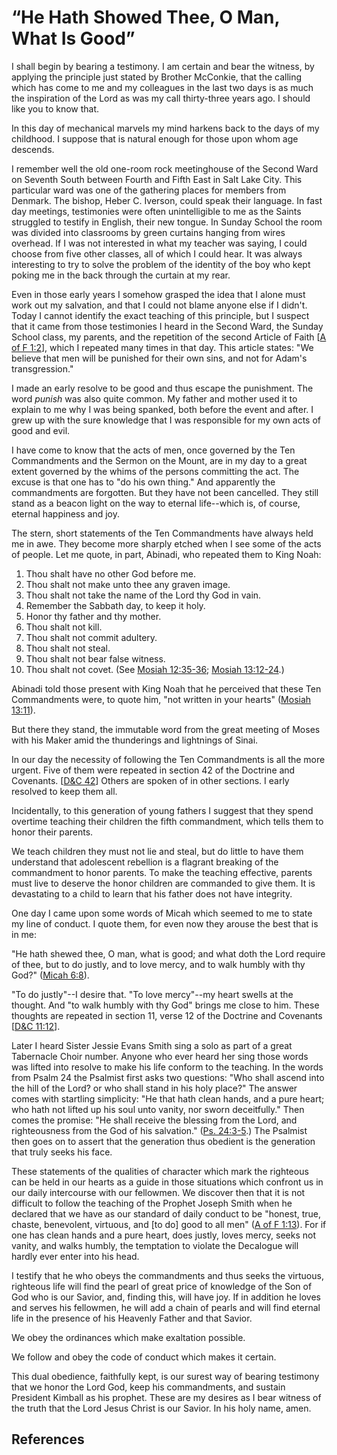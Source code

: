# “He Hath Showed Thee, O Man, What Is Good”

I shall begin by bearing a testimony. I am certain and bear the witness, by
applying the principle just stated by Brother McConkie, that the calling which
has come to me and my colleagues in the last two days is as much the
inspiration of the Lord as was my call thirty-three years ago. I should like
you to know that.

In this day of mechanical marvels my mind harkens back to the days of my
childhood. I suppose that is natural enough for those upon whom age descends.

I remember well the old one-room rock meetinghouse of the Second Ward on
Seventh South between Fourth and Fifth East in Salt Lake City. This particular
ward was one of the gathering places for members from Denmark. The bishop,
Heber C. Iverson, could speak their language. In fast day meetings,
testimonies were often unintelligible to me as the Saints struggled to testify
in English, their new tongue. In Sunday School the room was divided into
classrooms by green curtains hanging from wires overhead. If I was not
interested in what my teacher was saying, I could choose from five other
classes, all of which I could hear. It was always interesting to try to solve
the problem of the identity of the boy who kept poking me in the back through
the curtain at my rear.

Even in those early years I somehow grasped the idea that I alone must work
out my salvation, and that I could not blame anyone else if I didn't. Today I
cannot identify the exact teaching of this principle, but I suspect that it
came from those testimonies I heard in the Second Ward, the Sunday School
class, my parents, and the repetition of the second Article of Faith [[A of F
1:2](/scriptures/pgp/a-of-f/1.2?lang=eng#1)], which I repeated many times in
that day. This article states: "We believe that men will be punished for their
own sins, and not for Adam's transgression."

I made an early resolve to be good and thus escape the punishment. The word
_punish_ was also quite common. My father and mother used it to explain to me
why I was being spanked, both before the event and after. I grew up with the
sure knowledge that I was responsible for my own acts of good and evil.

I have come to know that the acts of men, once governed by the Ten
Commandments and the Sermon on the Mount, are in my day to a great extent
governed by the whims of the persons committing the act. The excuse is that
one has to "do his own thing." And apparently the commandments are forgotten.
But they have not been cancelled. They still stand as a beacon light on the
way to eternal life--which is, of course, eternal happiness and joy.

The stern, short statements of the Ten Commandments have always held me in
awe. They become more sharply etched when I see some of the acts of people.
Let me quote, in part, Abinadi, who repeated them to King Noah:

  1. Thou shalt have no other God before me. 
  2. Thou shalt not make unto thee any graven image. 
  3. Thou shalt not take the name of the Lord thy God in vain. 
  4. Remember the Sabbath day, to keep it holy. 
  5. Honor thy father and thy mother. 
  6. Thou shalt not kill. 
  7. Thou shalt not commit adultery. 
  8. Thou shalt not steal. 
  9. Thou shalt not bear false witness. 
  10. Thou shalt not covet. (See [Mosiah 12:35-36](/scriptures/bofm/mosiah/12.35-36?lang=eng#34); [Mosiah 13:12-24](/scriptures/bofm/mosiah/13.12-24?lang=eng#11).) 

Abinadi told those present with King Noah that he perceived that these Ten
Commandments were, to quote him, "not written in your hearts" ([Mosiah
13:11](/scriptures/bofm/mosiah/13.11?lang=eng#10)).

But there they stand, the immutable word from the great meeting of Moses with
his Maker amid the thunderings and lightnings of Sinai.

In our day the necessity of following the Ten Commandments is all the more
urgent. Five of them were repeated in section 42 of the Doctrine and
Covenants. [[D&amp;C 42](/scriptures/dc-testament/dc/42?lang=eng)] Others are
spoken of in other sections. I early resolved to keep them all.

Incidentally, to this generation of young fathers I suggest that they spend
overtime teaching their children the fifth commandment, which tells them to
honor their parents.

We teach children they must not lie and steal, but do little to have them
understand that adolescent rebellion is a flagrant breaking of the commandment
to honor parents. To make the teaching effective, parents must live to deserve
the honor children are commanded to give them. It is devastating to a child to
learn that his father does not have integrity.

One day I came upon some words of Micah which seemed to me to state my line of
conduct. I quote them, for even now they arouse the best that is in me:

"He hath shewed thee, O man, what is good; and what doth the Lord require of
thee, but to do justly, and to love mercy, and to walk humbly with thy God?"
([Micah 6:8](/scriptures/ot/micah/6.8?lang=eng#7)).

"To do justly"--I desire that. "To love mercy"--my heart swells at the
thought. And "to walk humbly with thy God" brings me close to him. These
thoughts are repeated in section 11, verse 12 of the Doctrine and Covenants
[[D&amp;C 11:12](/scriptures/dc-testament/dc/11.12?lang=eng#11)].

Later I heard Sister Jessie Evans Smith sing a solo as part of a great
Tabernacle Choir number. Anyone who ever heard her sing those words was lifted
into resolve to make his life conform to the teaching. In the words from Psalm
24 the Psalmist first asks two questions: "Who shall ascend into the hill of
the Lord? or who shall stand in his holy place?" The answer comes with
startling simplicity: "He that hath clean hands, and a pure heart; who hath
not lifted up his soul unto vanity, nor sworn deceitfully." Then comes the
promise: "He shall receive the blessing from the Lord, and righteousness from
the God of his salvation." ([Ps.
24:3-5](/scriptures/ot/ps/24.3-5?lang=eng#2).) The Psalmist then goes on to
assert that the generation thus obedient is the generation that truly seeks
his face.

These statements of the qualities of character which mark the righteous can be
held in our hearts as a guide in those situations which confront us in our
daily intercourse with our fellowmen. We discover then that it is not
difficult to follow the teaching of the Prophet Joseph Smith when he declared
that we have as our standard of daily conduct to be "honest, true, chaste,
benevolent, virtuous, and [to do] good to all men" ([A of F
1:13](/scriptures/pgp/a-of-f/1.13?lang=eng#12)). For if one has clean hands
and a pure heart, does justly, loves mercy, seeks not vanity, and walks
humbly, the temptation to violate the Decalogue will hardly ever enter into
his head.

I testify that he who obeys the commandments and thus seeks the virtuous,
righteous life will find the pearl of great price of knowledge of the Son of
God who is our Savior, and, finding this, will have joy. If in addition he
loves and serves his fellowmen, he will add a chain of pearls and will find
eternal life in the presence of his Heavenly Father and that Savior.

We obey the ordinances which make exaltation possible.

We follow and obey the code of conduct which makes it certain.

This dual obedience, faithfully kept, is our surest way of bearing testimony
that we honor the Lord God, keep his commandments, and sustain President
Kimball as his prophet. These are my desires as I bear witness of the truth
that the Lord Jesus Christ is our Savior. In his holy name, amen.

## References

